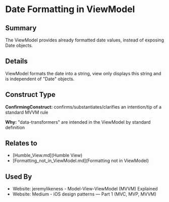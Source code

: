 # Date Formatting in ViewModel

## Summary
The ViewModel provides already formatted date values, instead of exposing Date objects.

## Details
ViewModel formats the date into a string, view only displays this string and is independent of "Date" objects. 


## Construct Type

**ConfirmingConstruct:** confirms/substantiates/clarifies an intention/tip of a standard MVVM rule

**Why:** "data-transformers" are intended in the ViewModel by standard definition



## Relates to

* [Humble_View.md](Humble View)
* [Formatting_not_in_ViewModel.md](Formatting not in ViewModel)

## Used By
* Website: jeremylikeness - Model-View-ViewModel (MVVM) Explained
* Website: Medium - iOS design patterns — Part 1 (MVC, MVP, MVVM)

